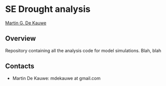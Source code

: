 # SE Drought analysis

[Martin G. De Kauwe](https://mdekauwe.github.io/)

## Overview

Repository containing all the analysis code for model simulations. Blah, blah


## Contacts

- Martin De Kauwe: mdekauwe at gmail.com
